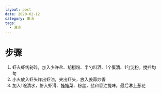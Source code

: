 ```yaml
---
layout: post
date: 2020-02-12
category: 羹汤
tags:
  - 清淡
---
```


# 步骤

1. 虾去虾线剁碎，加入少许盐、胡椒粉、半勺料酒、1个蛋清、1勺淀粉，搅拌均匀
2. 小火放入虾头炸出虾油，夹出虾头，放入姜蒜炒香
3. 加入1碗清水，挤入虾滑、娃娃菜、粉丝，盐和香油提味，最后淋上葱花